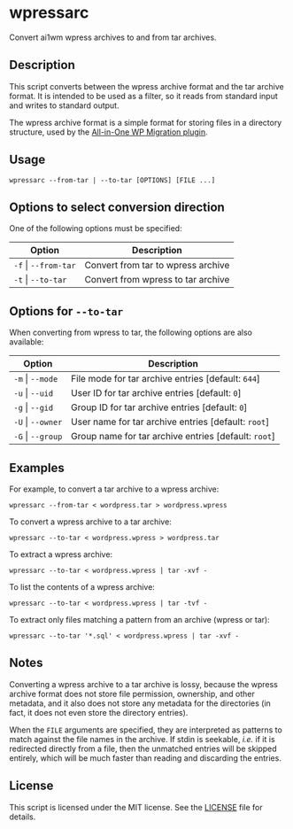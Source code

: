 # wpressarc

Convert ai1wm wpress archives to and from tar archives.

## Description

This script converts between the wpress archive format and the tar
archive format. It is intended to be used as a filter, so it reads from
standard input and writes to standard output.

The wpress archive format is a simple format for storing files in a
directory structure, used by the
[All-in-One WP Migration plugin](https://wordpress.org/plugins/all-in-one-wp-migration/).

## Usage

```
wpressarc --from-tar | --to-tar [OPTIONS] [FILE ...]
```

## Options to select conversion direction

One of the following options must be specified:

| Option               | Description                        |
|----------------------|------------------------------------|
| `-f` \| `--from-tar` | Convert from tar to wpress archive |
| `-t` \| `--to-tar`   | Convert from wpress to tar archive |


## Options for `--to-tar`

When converting from wpress to tar, the following options are also available:

| Option            | Description                                          |
|-------------------|------------------------------------------------------|
| `-m` \| `--mode`  | File mode for tar archive entries [default: `644`]   |
| `-u` \| `--uid`   | User ID for tar archive entries [default: `0`]       |
| `-g` \| `--gid`   | Group ID for tar archive entries [default: `0`]      |
| `-U` \| `--owner` | User name for tar archive entries [default: `root`]  |
| `-G` \| `--group` | Group name for tar archive entries [default: `root`] |

## Examples

For example, to convert a tar archive to a wpress archive:

    wpressarc --from-tar < wordpress.tar > wordpress.wpress

To convert a wpress archive to a tar archive:

    wpressarc --to-tar < wordpress.wpress > wordpress.tar

To extract a wpress archive:

    wpressarc --to-tar < wordpress.wpress | tar -xvf -

To list the contents of a wpress archive:

    wpressarc --to-tar < wordpress.wpress | tar -tvf -

To extract only files matching a pattern from an archive (wpress or tar):

    wpressarc --to-tar '*.sql' < wordpress.wpress | tar -xvf -

## Notes

Converting a wpress archive to a tar archive is lossy, because the
wpress archive format does not store file permission, ownership,
and other metadata, and it also does not store any metadata for the
directories (in fact, it does not even store the directory entries).

When the `FILE` arguments are specified, they are interpreted as
patterns to match against the file names in the archive. If stdin
is seekable, *i.e.* if it is redirected directly from a file, then
the unmatched entries will be skipped entirely, which will be much
faster than reading and discarding the entries.

## License

This script is licensed under the MIT license. See the
[LICENSE](./LICENSE) file for details.
